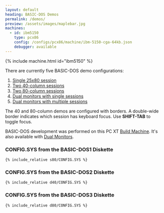 ```yaml
---
layout: default
heading: BASIC-DOS Demos
permalink: /demos/
preview: /assets/images/maplebar.jpg
machines:
  - id: ibm5150
    type: pcx86
    config: /configs/pcx86/machine/ibm-5150-cga-64kb.json
    debugger: available
---
```


{% include machine.html id="ibm5150" %}

There are currently five BASIC-DOS demo configurations:

 1. [Single 25x80 session](?autoStart=true)
 2. [Two 40-column sessions](?autoMount={A:{name:"BASIC-DOS2"}})
 3. [Two 80-column sessions](?autoMount={A:{name:"BASIC-DOS3"}})
 4. [Dual monitors with single sessions](dual/)
 5. [Dual monitors with multiple sessions](dual/multi/)

The 40 and 80-column demos are configured with borders.  A double-wide border
indicates which session has keyboard focus.  Use **SHIFT-TAB** to toggle focus.

BASIC-DOS development was performed on this PC XT [Build Machine](../build/).
It's also available with [Dual Monitors](../build/dual/).

### **CONFIG.SYS** from the BASIC-DOS1 Diskette

```
{% include_relative s80/CONFIG.SYS %}
```

### **CONFIG.SYS** from the BASIC-DOS2 Diskette

```
{% include_relative d40/CONFIG.SYS %}
```

### **CONFIG.SYS** from the BASIC-DOS3 Diskette

```
{% include_relative d80/CONFIG.SYS %}
```

